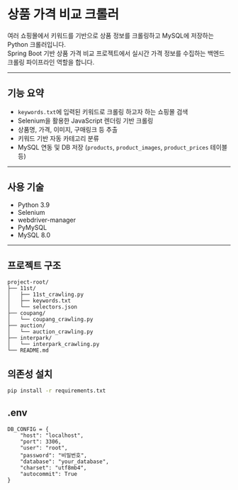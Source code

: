 # 상품 가격 비교 크롤러

여러 쇼핑몰에서 키워드를 기반으로 상품 정보를 크롤링하고 MySQL에 저장하는 Python 크롤러입니다.  
Spring Boot 기반 상품 가격 비교 프로젝트에서 실시간 가격 정보를 수집하는 백엔드 크롤링 파이프라인 역할을 합니다.

---

## 기능 요약

- `keywords.txt`에 입력된 키워드로 크롤링 하고자 하는 쇼핑몰 검색
- Selenium을 활용한 JavaScript 렌더링 기반 크롤링
- 상품명, 가격, 이미지, 구매링크 등 추출
- 키워드 기반 자동 카테고리 분류
- MySQL 연동 및 DB 저장 (`products`, `product_images`, `product_prices` 테이블 등)

---

## 사용 기술

- Python 3.9
- Selenium
- webdriver-manager
- PyMySQL
- MySQL 8.0

---

## 프로젝트 구조

```text
project-root/
├── 11st/
│   ├── 11st_crawling.py
│   ├── keywords.txt
│   └── selectors.json
├── coupang/
│   └── coupang_crawling.py
├── auction/
│   └── auction_crawling.py
├── interpark/
│   └── interpark_crawling.py
└── README.md
```


## 의존성 설치

```bash
pip install -r requirements.txt
```

## .env

```.env
DB_CONFIG = {
    "host": "localhost",
    "port": 3306,
    "user": "root",
    "password": "비밀번호",
    "database": "your_database",
    "charset": "utf8mb4",
    "autocommit": True
}
```

